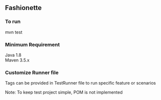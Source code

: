 ## Fashionette

### To run
mvn test

### Minimum Requirement
Java 1.8 <br />
Maven 3.5.x <br />

### Customize Runner file
Tags can be provided in TestRunner file to run specific feature or scenarios

Note: To keep test project simple, POM is not implemented


